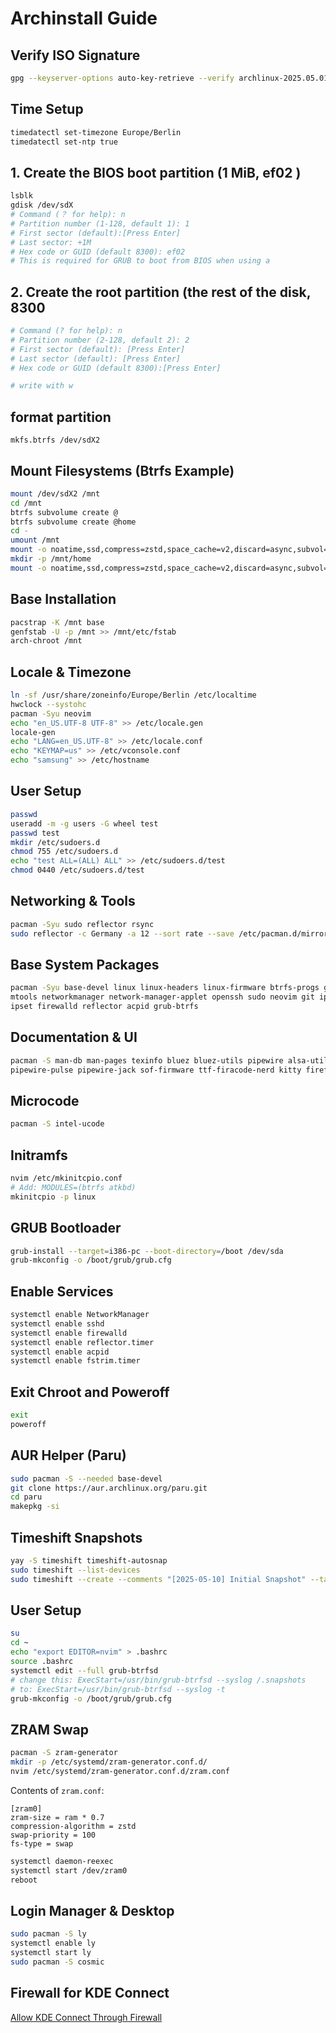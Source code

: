 # Archinstall Guide

## Verify ISO Signature
```bash
gpg --keyserver-options auto-key-retrieve --verify archlinux-2025.05.01-x86_64.iso.sig
```

## Time Setup
```bash
timedatectl set-timezone Europe/Berlin
timedatectl set-ntp true
```

## 1. Create the BIOS boot partition (1 MiB, ef02 ) 
```bash
lsblk
gdisk /dev/sdX
# Command (？ for help): n
# Partition number (1-128, default 1): 1 
# First sector (default):[Press Enter]
# Last sector: +1M
# Hex code or GUID (default 8300): ef02
# This is required for GRUB to boot from BIOS when using a
```
## 2. Create the root partition (the rest of the disk, 8300
```bash
# Command (? for help): n
# Partition number (2-128, default 2): 2 
# First sector (default): [Press Enter]
# Last sector (default): [Press Enter]
# Hex code or GUID (default 8300):[Press Enter]

# write with w
```

## format partition
```
mkfs.btrfs /dev/sdX2
```

## Mount Filesystems (Btrfs Example)
```bash
mount /dev/sdX2 /mnt
cd /mnt
btrfs subvolume create @
btrfs subvolume create @home
cd -
umount /mnt
mount -o noatime,ssd,compress=zstd,space_cache=v2,discard=async,subvol=@ /dev/sda2 /mnt
mkdir -p /mnt/home
mount -o noatime,ssd,compress=zstd,space_cache=v2,discard=async,subvol=@home /dev/sda2 /mnt/home
```

## Base Installation
```bash
pacstrap -K /mnt base
genfstab -U -p /mnt >> /mnt/etc/fstab
arch-chroot /mnt
```

## Locale & Timezone
```bash
ln -sf /usr/share/zoneinfo/Europe/Berlin /etc/localtime
hwclock --systohc
pacman -Syu neovim
echo "en_US.UTF-8 UTF-8" >> /etc/locale.gen
locale-gen
echo "LANG=en_US.UTF-8" >> /etc/locale.conf
echo "KEYMAP=us" >> /etc/vconsole.conf
echo "samsung" >> /etc/hostname
```

## User Setup
```bash
passwd
useradd -m -g users -G wheel test
passwd test
mkdir /etc/sudoers.d
chmod 755 /etc/sudoers.d
echo "test ALL=(ALL) ALL" >> /etc/sudoers.d/test
chmod 0440 /etc/sudoers.d/test
```

## Networking & Tools
```bash
pacman -Syu sudo reflector rsync
sudo reflector -c Germany -a 12 --sort rate --save /etc/pacman.d/mirrorlist
```

## Base System Packages
```bash
pacman -Syu base-devel linux linux-headers linux-firmware btrfs-progs grub \
mtools networkmanager network-manager-applet openssh sudo neovim git iptables-nft \
ipset firewalld reflector acpid grub-btrfs
```

## Documentation & UI
```bash
pacman -S man-db man-pages texinfo bluez bluez-utils pipewire alsa-utils \
pipewire-pulse pipewire-jack sof-firmware ttf-firacode-nerd kitty firefox xdg-user-dirs
```

## Microcode
```bash
pacman -S intel-ucode
```

## Initramfs
```bash
nvim /etc/mkinitcpio.conf
# Add: MODULES=(btrfs atkbd)
mkinitcpio -p linux
```

## GRUB Bootloader
```bash
grub-install --target=i386-pc --boot-directory=/boot /dev/sda
grub-mkconfig -o /boot/grub/grub.cfg
```

## Enable Services
```bash
systemctl enable NetworkManager
systemctl enable sshd
systemctl enable firewalld
systemctl enable reflector.timer
systemctl enable acpid
systemctl enable fstrim.timer
```

## Exit Chroot and Poweroff
```bash
exit
poweroff
```

## AUR Helper (Paru)
```bash
sudo pacman -S --needed base-devel
git clone https://aur.archlinux.org/paru.git
cd paru
makepkg -si
```

## Timeshift Snapshots
```bash
yay -S timeshift timeshift-autosnap
sudo timeshift --list-devices
sudo timeshift --create --comments "[2025-05-10] Initial Snapshot" --tags D
```

## User Setup
```bash
su
cd ~
echo "export EDITOR=nvim" > .bashrc
source .bashrc
systemctl edit --full grub-btrfsd
# change this: ExecStart=/usr/bin/grub-btrfsd --syslog /.snapshots
# to: ExecStart=/usr/bin/grub-btrfsd --syslog -t
grub-mkconfig -o /boot/grub/grub.cfg
```

## ZRAM Swap
```bash
pacman -S zram-generator
mkdir -p /etc/systemd/zram-generator.conf.d/
nvim /etc/systemd/zram-generator.conf.d/zram.conf
```

Contents of `zram.conf`:
```
[zram0]
zram-size = ram * 0.7
compression-algorithm = zstd
swap-priority = 100
fs-type = swap
```

```bash
systemctl daemon-reexec
systemctl start /dev/zram0
reboot
```

## Login Manager & Desktop
```bash
sudo pacman -S ly
systemctl enable ly
systemctl start ly
sudo pacman -S cosmic
```

## Firewall for KDE Connect
[Allow KDE Connect Through Firewall](https://www.incredigeek.com/home/allow-kde-connect-through-firewall/)

